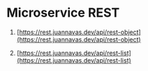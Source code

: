 # Microservice REST

1. [https://rest.juannavas.dev/api/rest-object](https://rest.juannavas.dev/api/rest-object)

2. [https://rest.juannavas.dev/api/rest-list](https://rest.juannavas.dev/api/rest-list)
